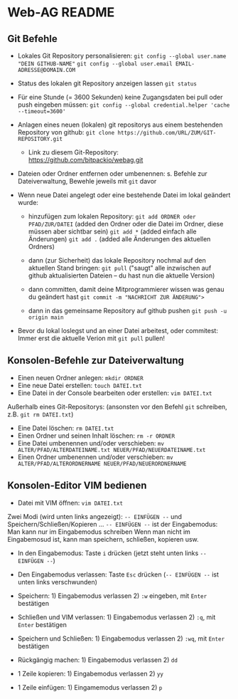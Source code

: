 Web-AG README
=============

Git Befehle
-----------

- Lokales Git Repository personalisieren:
	`git config --global user.name "DEIN GITHUB-NAME"`
	`git config --global user.email EMAIL-ADRESSE@DOMAIN.COM`

- Status des lokalen git Repository anzeigen lassen
	`git status`

- Für eine Stunde (= 3600 Sekunden) keine Zugangsdaten bei pull oder push eingeben müssen:
	`git config --global credential.helper 'cache --timeout=3600'`

- Anlagen eines neuen (lokalen) git repositorys aus einem bestehenden Repository von github:
	`git clone https://github.com/URL/ZUM/GIT-REPOSITORY.git`
	- Link zu diesem Git-Repository: https://github.com/bitpackio/webag.git

- Dateien oder Ordner entfernen oder umbenennen: s. Befehle zur Dateiverwaltung, Bewehle jeweils mit `git` davor

- Wenn neue Datei angelegt oder eine bestehende Datei im lokal geändert wurde:
	- hinzufügen zum lokalen Repository:
	`git add ORDNER oder PFAD/ZUR/DATEI` (added den Ordner oder die Datei im Ordner, diese müssen aber sichtbar sein)
	`git add *` (added einfach alle Änderungen)
	`git add .` (added alle Änderungen des aktuellen Ordners)

	- dann (zur Sicherheit) das lokale Repository nochmal auf den aktuellen Stand bringen:
	`git pull` ("saugt" alle inzwischen auf github aktualisierten Dateien – du hast nun die aktuelle Version)

	- dann committen, damit deine Mitprogrammierer wissen was genau du geändert hast
	`git commit -m "NACHRICHT ZUR ÄNDERUNG">`

	- dann in das gemeinsame Repository auf github pushen
	`git push -u origin main`

- Bevor du lokal loslegst und an einer Datei arbeitest, oder commitest: Immer erst die aktuelle Verion mit `git pull` pullen!

Konsolen-Befehle zur Dateiverwaltung
------------------------------------

- Einen neuen Ordner anlegen: `mkdir ORDNER`
- Eine neue Datei erstellen: `touch DATEI.txt`
- Eine Datei in der Console bearbeiten oder erstellen: `vim DATEI.txt`

Außerhalb eines Git-Repositorys: (ansonsten vor den Befehl `git` schreiben, z.B. `git rm DATEI.txt`)
- Eine Datei löschen: `rm DATEI.txt`
- Einen Ordner und seinen Inhalt löschen: `rm -r ORDNER`
- Eine Datei umbenennen und/oder verschieben: `mv ALTER/PFAD/ALTERDATEINAME.txt NEUER/PFAD/NEUERDATEINAME.txt`
- Einen Ordner umbenennen und/oder verschieben: `mv ALTER/PFAD/ALTERORDNERNAME NEUER/PFAD/NEUERORDNERNAME`



Konsolen-Editor VIM bedienen
----------------------------

- Datei mit VIM öffnen: `vim DATEI.txt`

Zwei Modi (wird unten links angezeigt): `-- EINFÜGEN --` und Speichern/Schließen/Kopieren ...
`-- EINFÜGEN --` ist der Eingabemodus: Man kann nur im Eingabemodus schreiben
Wenn man nicht im Eingabemosud ist, kann man speichern, schließen, kopieren usw.

- In den Eingabemodus: Taste `i` drücken (jetzt steht unten links `-- EINFÜGEN --`)
- Den Eingabemodus verlassen: Taste `Esc` drücken (`-- EINFÜGEN --` ist unten links verschwunden)

- Speichern: 1) Eingabemodus verlassen 2) `:w` eingeben, mit `Enter` bestätigen
- Schließen und VIM verlassen: 1) Eingabemodus verlassen 2) `:q`, mit `Enter` bestätigen
- Speichern und Schließen: 1) Eingabemodus verlassen 2) `:wq`, mit `Enter` bestätigen
- Rückgängig machen: 1) Eingabemodus verlassen 2) `dd`
- 1 Zeile kopieren: 1) Eingabemodus verlassen 2) `yy`
- 1 Zeile einfügen: 1) Eingamemodus verlassen 2) `p`


